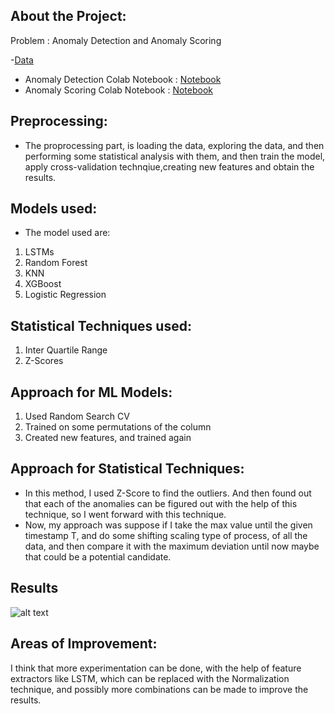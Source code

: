 ## About the Project:

Problem : Anomaly Detection and Anomaly Scoring

-[Data](https://github.com/uakarsh/anomaly_detection/blob/main/anomaly_file.csv)


- Anomaly Detection Colab Notebook : [Notebook](https://github.com/uakarsh/anomaly_detection/blob/main/Anomaly_Detection.ipynb)
- Anomaly Scoring Colab Notebook : [Notebook](https://github.com/uakarsh/anomaly_detection/blob/main/Anomaly%20Scoring.ipynb)


## Preprocessing:

- The proprocessing part, is loading the data, exploring the data, and then performing some statistical analysis with them, and then train the model, apply cross-validation technqiue,creating new features and obtain the results.

## Models used:

- The model used are:
1. LSTMs
2. Random Forest
3. KNN
4. XGBoost
5. Logistic Regression

## Statistical Techniques used:

1. Inter Quartile Range
2. Z-Scores


## Approach for ML Models:
1. Used Random Search CV
2. Trained on some permutations of the column
3. Created new features, and trained again

## Approach for Statistical Techniques:

- In this method, I used Z-Score to find the outliers. And then found out that each of the anomalies can be figured out with the help of this technique, so I went forward with this technique.
-  Now, my approach was suppose if I take the max value until the given timestamp T, and do some shifting scaling type of process, of all the data, and then compare it with the maximum deviation until now maybe that could be a potential candidate.


## Results

![alt text](https://github.com/uakarsh/med-vqa/blob/main/results/Screenshot%202021-04-28%20115653.jpg?raw=true)


## Areas of Improvement:

I think that more experimentation can be done, with the help of feature extractors like LSTM, which can be replaced with the Normalization technique, and possibly more combinations can be made to improve the results.